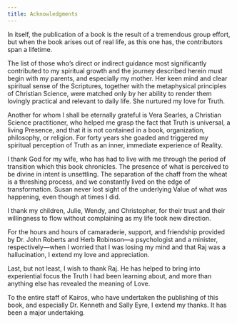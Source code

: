 ```yaml
---
title: Acknowledgments
---
```


In itself, the publication of a book is the result of a tremendous group
effort, but when the book arises out of real life, as this one has, the
contributors span a lifetime.

The list of those who’s direct or indirect guidance most significantly
contributed to my spiritual growth and the journey described herein must begin
with my parents, and especially my mother. Her keen mind and clear spiritual
sense of the Scriptures, together with the metaphysical principles of Christian
Science, were matched only by her ability to render them lovingly practical and
relevant to daily life. She nurtured my love for Truth.

Another for whom I shall be eternally grateful is Vera Searles, a Christian
Science practitioner, who helped me grasp the fact that Truth is universal, a
living Presence, and that it is not contained in a book, organization,
philosophy, or religion. For forty years she goaded and triggered my spiritual
perception of Truth as an inner, immediate experience of Reality.

I thank God for my wife, who has had to live with me through the period of
transition which this book chronicles. The presence of what is perceived to be
divine in intent is unsettling. The separation of the chaff from the wheat is a
threshing process, and we constantly lived on the edge of transformation. Susan
never lost sight of the underlying Value of what was happening, even though at
times I did.

I thank my children, Julie, Wendy, and Christopher, for their trust and their
willingness to flow without complaining as my life took new direction.

For the hours and hours of camaraderie, support, and friendship provided by Dr.
John Roberts and Herb Robinson—a psychologist and a minister, respectively—when
I worried that I was losing my mind and that Raj was a hallucination, I extend
my love and appreciation.

Last, but not least, I wish to thank Raj. He has helped to bring into
experiential focus the Truth I had been learning about, and more than anything
else has revealed the meaning of Love.

To the entire staff of Kairos, who have undertaken the publishing of this book,
and especially Dr. Kenneth and Sally Eyre, I extend my thanks. It has been a
major undertaking.
